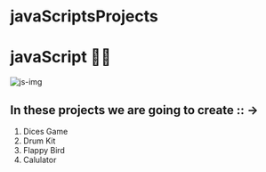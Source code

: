 # javaScriptsProjects

# javaScript 💛💥
![js-img](https://res.cloudinary.com/practicaldev/image/fetch/s--sqXFkEvv--/c_imagga_scale,f_auto,fl_progressive,h_420,q_auto,w_1000/https://upload.wikimedia.org/wikipedia/commons/thumb/9/99/Unofficial_JavaScript_logo_2.svg/1920px-Unofficial_JavaScript_logo_2.svg.png)

## In these projects we are going to create :: ->

<ol>
  <li>Dices Game</li>
  <li>Drum Kit</li>
  <li>Flappy Bird</li>
  <li>Calulator</li>
  </ol>
